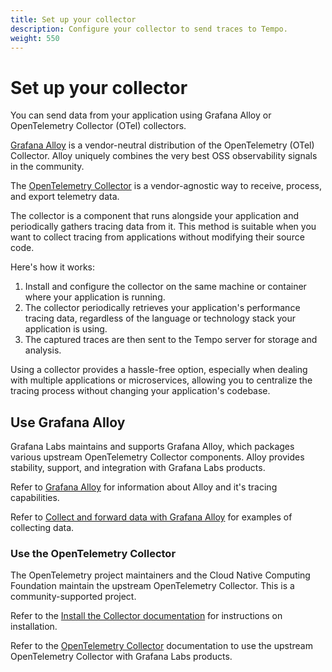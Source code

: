 ```yaml
---
title: Set up your collector
description: Configure your collector to send traces to Tempo.
weight: 550
---
```


# Set up your collector

You can send data from your application using Grafana Alloy or OpenTelemetry Collector (OTel) collectors.

[Grafana Alloy](https://grafana.com/docs/alloy/<ALLOY_VERSION>/) is a vendor-neutral distribution of the OpenTelemetry (OTel) Collector.
Alloy uniquely combines the very best OSS observability signals in the community.

The [OpenTelemetry Collector](https://opentelemetry.io/docs/collector/) is a vendor-agnostic way to receive, process, and export telemetry data.

The collector is a component that runs alongside your application and periodically gathers tracing data from it.
This method is suitable when you want to collect tracing from applications without modifying their source code.

Here's how it works:

1. Install and configure the collector on the same machine or container where your application is running.
2. The collector periodically retrieves your application's performance tracing data, regardless of the language or technology stack your application is using.
3. The captured traces are then sent to the Tempo server for storage and analysis.

Using a collector provides a hassle-free option, especially when dealing with multiple applications or microservices, allowing you to centralize the tracing process without changing your application's codebase.

## Use Grafana Alloy

Grafana Labs maintains and supports Grafana Alloy, which packages various upstream OpenTelemetry Collector components. Alloy provides stability, support, and integration with Grafana Labs products.

Refer to [Grafana Alloy](/docs/tempo/<TEMPO_VERSION>/set-up-for-tracing/instrument-send/set-up-collector/grafana-alloy/) for information about Alloy and it's tracing capabilities.

Refer to [Collect and forward data with Grafana Alloy](https://grafana.com/docs/alloy/<ALLOY_VERSION>/collect/) for examples of collecting data.

### Use the OpenTelemetry Collector

The OpenTelemetry project maintainers and the Cloud Native Computing Foundation maintain the upstream OpenTelemetry Collector. This is a community-supported project.

Refer to the [Install the Collector documentation](https://opentelemetry.io/docs/collector/installation/) for instructions on installation.

Refer to the [OpenTelemetry Collector](https://github.com/grafana/opentelemetry-docs/blob/main/docs/sources/collector/opentelemetry-collector) documentation to use the upstream OpenTelemetry Collector with Grafana Labs products.
